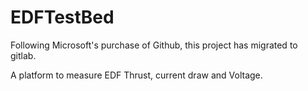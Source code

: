 # EDFTestBed

Following Microsoft's purchase of Github, this project has migrated to gitlab.

A platform to measure EDF Thrust, current draw and Voltage.
